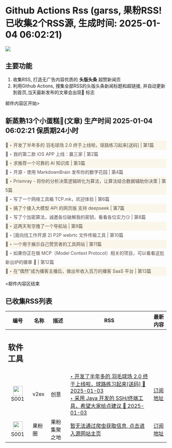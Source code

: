 # Github Actions Rss (garss, 果粉RSS! 已收集2个RSS源, 生成时间: 2025-01-04 06:02:21)

![](https://cdn.jsdelivr.net/gh/xinkeji/garss/_media/ga-rss.png)



## 主要功能
1. 收集RSS, 打造无广告内容优质的 **头版头条** 超赞新闻页
2. 利用Github Actions, 搜集全部RSS的头版头条新闻标题和超链接, 并自动更新到首页,当天最新发布的文章会出现🌈 标志

邮件内容区开始>
<h2>新蒸熟13个小蛋糕🍰(文章) 生产时间 2025-01-04 06:02:21 保质期24小时</h2>

<div style='line-height:3;background-color:#FAF6EA;' ><a href='https://www.v2ex.com/t/1102231#reply112' style="line-height:2;text-decoration:none;display:block;color:#584D49;">🌈 ‣ 开发了半年多的 羽毛球场 2.0 终于上线啦，球路练习起来[送码] | 第1篇</a></div><div style='line-height:3;' ><a href='https://www.v2ex.com/t/1102364#reply1' style="line-height:2;text-decoration:none;display:block;color:#584D49;">🌈 ‣ 我的第二款 iOS APP 上线：赢三家 | 第2篇</a></div><div style='line-height:3;background-color:#FAF6EA;' ><a href='https://www.v2ex.com/t/1102252#reply10' style="line-height:2;text-decoration:none;display:block;color:#584D49;">🌈 ‣ 求推荐一个可靠的 AI 知识库 | 第3篇</a></div><div style='line-height:3;' ><a href='https://www.v2ex.com/t/1102333#reply0' style="line-height:2;text-decoration:none;display:block;color:#584D49;">🌈 ‣ 开源 - 使用 MarkdownBrain 发布你的数字花园 | 第4篇</a></div><div style='line-height:3;background-color:#FAF6EA;' ><a href='https://www.v2ex.com/t/1102342#reply0' style="line-height:2;text-decoration:none;display:block;color:#584D49;">🌈 ‣ Prismray - 将你的分析决策逻辑转化为算法，让算法结合数据辅助你决策 | 第5篇</a></div><div style='line-height:3;' ><a href='https://www.v2ex.com/t/1102325#reply6' style="line-height:2;text-decoration:none;display:block;color:#584D49;">🌈 ‣ 写了一个网络工具箱 TCP.mk，欢迎体验 | 第6篇</a></div><div style='line-height:3;background-color:#FAF6EA;' ><a href='https://www.v2ex.com/t/1102336#reply0' style="line-height:2;text-decoration:none;display:block;color:#584D49;">🌈 ‣ 搞了个接入大模型 API 的网页版 支持 deepseek | 第7篇</a></div><div style='line-height:3;' ><a href='https://www.v2ex.com/t/1102300#reply1' style="line-height:2;text-decoration:none;display:block;color:#584D49;">🌈 ‣ 写了个加密算法，诚邀各位破解我的密钥，看看各位实力😏 | 第8篇</a></div><div style='line-height:3;background-color:#FAF6EA;' ><a href='https://www.v2ex.com/t/1102293#reply0' style="line-height:2;text-decoration:none;display:block;color:#584D49;">🌈 ‣ 这两天有空撸了一个导航站 | 第9篇</a></div><div style='line-height:3;' ><a href='https://www.v2ex.com/t/1102235#reply4' style="line-height:2;text-decoration:none;display:block;color:#584D49;">🌈 ‣ [面向找工作开源 2] P2P webrtc 文件传输工具 | 第10篇</a></div><div style='line-height:3;background-color:#FAF6EA;' ><a href='https://www.v2ex.com/t/1102289#reply0' style="line-height:2;text-decoration:none;display:block;color:#584D49;">🌈 ‣ 一个用于展示自己赞赏者的工具网站 | 第11篇</a></div><div style='line-height:3;' ><a href='https://www.v2ex.com/t/1102280#reply0' style="line-height:2;text-decoration:none;display:block;color:#584D49;">🌈 ‣ 如果你正在做 MCP（Model Context Protocol）相关的项目，可以看看这批新出炉的徽章 🔰 | 第12篇</a></div><div style='line-height:3;background-color:#FAF6EA;' ><a href='https://www.v2ex.com/t/1102199#reply0' style="line-height:2;text-decoration:none;display:block;color:#584D49;">🌈 ‣ 在“偶然”成为播客主播后，做出年收入百万的播客 SaaS 平台 | 第13篇</a></div>

<邮件内容区结束

## 已收集RSS列表

| 编号 | 名称 | 描述 | RSS | 最新内容 |
| --- | --- | --- | --- | --- |
| <h2 id="软件工具">软件工具</h2> |  |   |  |  |
| <div id="S001" style="text-align: center;"><img src="https://cdn.jsdelivr.net/gh/zhaoolee/garss/_media/favicon/S001.png" width="30px" style="width:30px;height: auto;"/><br><span>S001</span></div> | v2ex | 创意 | [‣ 开发了半年多的 羽毛球场 2.0 终于上线啦，球路练习起来\[送码\] 🌈 2025-01-03](https://www.v2ex.com/t/1102231#reply112)<br/>[‣ 采用 Java 开发的 SSH/终端工具，希望大家给点建议 🌈 2025-01-03](https://www.v2ex.com/t/1101966#reply101) | [订阅地址](https://www.v2ex.com/feed/tab/creative.xml) |
| <div id="S001" style="text-align: center;"><img src="https://cdn.jsdelivr.net/gh/zhaoolee/garss/_media/favicon/S001.png" width="30px" style="width:30px;height: auto;"/><br><span>S001</span></div> | 果粉圈 | 果粉集聚之地 | [暂无法通过爬虫获取信息, 点击进入源网站主页](https://g0f.cn) | [订阅地址](https://g0f.cn/rss.xml) |



